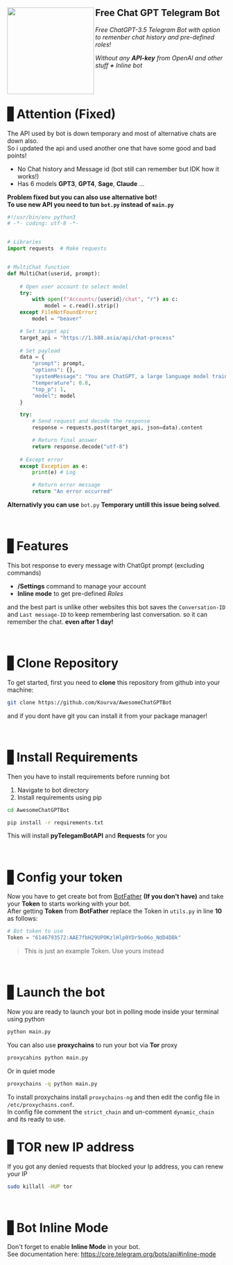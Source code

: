 <h1 align="center">
    <img align='left' src="https://github.com/Kourva/AwesomeChatGPTBot/assets/118578799/ef1cfefd-1e58-45d3-8a3a-fa9988a8322e" width=200 height=200/>
    <h2>Free Chat GPT Telegram Bot </h2>
  <p><i>Free ChatGPT-3.5 Telegram Bot with option to remenber chat history and pre-defined roles!</i></p>
  <p><i>Without any <b>API-key</b> from OpenAI and other stuff <b>+</b> Inline bot</i></p>
</h1>
<br><br>

# ▋Attention (Fixed)
The API used by bot is down temporary and most of alternative chats are down also.<br>
So i updated the api and used another one that have some good and bad points!<br>
+ No Chat history and Message id (bot still can remember but IDK how it works!)
+ Has 6 models **GPT3**, **GPT4**, **Sage**, **Claude** ...

**Problem fixed but you can also use alternative bot!** <br>
**To use new API you need to tun `bot.py` instead of `main.py`**
```python
#!/usr/bin/env python3
# -*- coding: utf-8 -*-


# Libraries
import requests  # Make requests


# MultiChat function
def MultiChat(userid, prompt):
    
    # Open user account to select model
    try:
        with open(f"Accounts/{userid}/chat", "r") as c:
            model = c.read().strip()
    except FileNotFoundError:
        model = "beaver"

    # Set target api
    target_api = "https://1.b88.asia/api/chat-process"
    
    # Set payload
    data = {
        "prompt": prompt,
        "options": {},
        "systemMessage": "You are ChatGPT, a large language model trained by OpenAI. Follow the user's instructions carefully. Respond using markdown.",
        "temperature": 0.8,
        "top_p": 1,
        "model": model
    }

    try:
        # Send request and decode the response
        response = requests.post(target_api, json=data).content

        # Return final answer
        return response.decode("utf-8")
    
    # Except error
    except Exception as e:
        print(e) # Log

        # Return error message
        return "An error occurred"
```
**Alternativly you can use** `bot.py` **Temporary untill this issue being solved**.

<br>

# ▋Features
This bot response to every message with ChatGpt prompt (excluding commands)
+ **/Settings** command to manage your account
+ **Inline mode** to get pre-defined *Roles*


and the best part is unlike other websites this bot saves the `Conversation-ID` and `Last message-ID` to keep remembering last conversation. so it can remember the chat. **even after 1 day!**

<br>

# ▋Clone Repository
To get started, first you need to **clone** this repository from github into your machine:
```bash
git clone https://github.com/Kourva/AwesomeChatGPTBot
```
and if you dont have git you can install it from your package manager!

<br>

# ▋Install Requirements
Then you have to install requirements before running bot
1. Navigate to bot directory
2. Install requirements using pip
```bash
cd AwesomeChatGPTBot
```
```bash
pip install -r requirements.txt
```
This will install **pyTelegamBotAPI** and **Requests** for you

<br>

# ▋Config your token
Now you have to get create bot from [BotFather](https://t.me/BotFather) **(If you don't have)** and take your **Token** to starts working with your bot.<br>
After getting **Token** from **BotFather** replace the Token in `utils.py` in line **10** as follows:
```python
# Bot token to use
Token = "6146793572:AAE7fbH29UPOKzlHlp0YDr9o06o_NdD4DBk"
```
> This is just an example Token. Use yours instead

<br>

# ▋Launch the bot
Now you are ready to launch your bot in polling mode inside your terminal using python
```bash
python main.py
```
You can also use **proxychains** to run your bot via **Tor** proxy
```bash
proxycahins python main.py
```
Or in quiet mode
```bash
proxychains -q python main.py
```
To install proxychains install `proxychains-ng` and then edit the config file in `/etc/proxychains.conf`.<br>
In config file comment the `strict_chain` and un-comment `dynamic_chain` and its ready to use.
<br>

# ▋TOR new IP address
If you got any denied requests that blocked your Ip address, you can renew your IP
```bash
sudo killall -HUP tor
```

<br>

# ▋Bot Inline Mode
Don't forget to enable **Inline Mode** in your bot.<br>
See documentation here: https://core.telegram.org/bots/api#inline-mode
